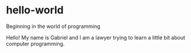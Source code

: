 # hello-world

Beginning in the world of programming

Hello! My name is Gabriel and I am a lawyer trying to learn a little bit about computer programming.
